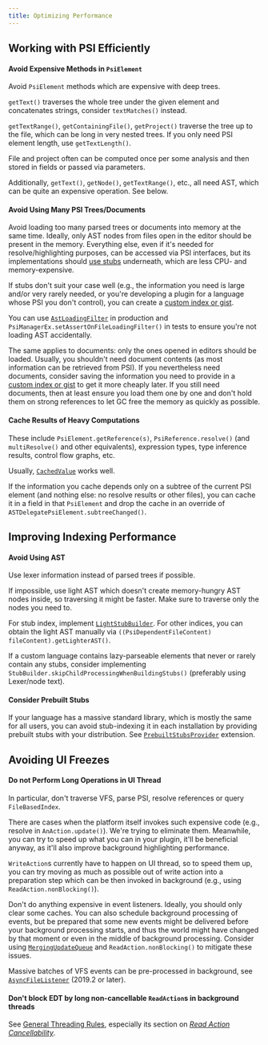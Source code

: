 ```yaml
---
title: Optimizing Performance
---
```

<!-- Copyright 2000-2020 JetBrains s.r.o. and other contributors. Use of this source code is governed by the Apache 2.0 license that can be found in the LICENSE file. -->

## Working with PSI Efficiently

#### Avoid Expensive Methods in `PsiElement`

Avoid `PsiElement` methods which are expensive with deep trees.

`getText()` traverses the whole tree under the given element and concatenates strings, consider `textMatches()` instead.

`getTextRange()`, `getContainingFile()`, `getProject()` traverse the tree up to the file, which can be long in very nested trees. If you only need PSI element length, use `getTextLength()`. 

File and project often can be computed once per some analysis and then stored in fields or passed via parameters.

Additionally, `getText()`, `getNode()`, `getTextRange()`, etc., all need AST, which can be quite an expensive operation. See below.

#### Avoid Using Many PSI Trees/Documents 

Avoid loading too many parsed trees or documents into memory at the same time.
Ideally, only AST nodes from files open in the editor should be present in the memory.
Everything else, even if it's needed for resolve/highlighting purposes, can be accessed via PSI interfaces,
but its implementations should [use stubs](/basics/indexing_and_psi_stubs/stub_indexes.md) underneath, which are less CPU- and memory-expensive.

If stubs don't suit your case well (e.g., the information you need is large and/or very rarely needed, or you're
developing a plugin for a language whose PSI you don't control), you can create a [custom index or gist](/basics/indexing_and_psi_stubs.md).

You can use [`AstLoadingFilter`](upsource:///platform/core-api/src/com/intellij/util/AstLoadingFilter.java) in production and `PsiManagerEx.setAssertOnFileLoadingFilter()` in tests
to ensure you're not loading AST accidentally.

The same applies to documents: only the ones opened in editors should be loaded.
Usually, you shouldn't need document contents (as most information can be retrieved from PSI). If you nevertheless
need documents, consider saving the information you need to provide in a [custom index or gist](/basics/indexing_and_psi_stubs.md) to get it more cheaply later. 
If you still need documents, then at least ensure you load them one by one and don't hold them on
strong references to let GC free the memory as quickly as possible. 

#### Cache Results of Heavy Computations

These include `PsiElement.getReference(s)`, `PsiReference.resolve()` (and `multiResolve()` and other equivalents),
expression types, type inference results, control flow graphs, etc.

Usually, [`CachedValue`](upsource:///platform/core-api/src/com/intellij/psi/util/CachedValue.java) works well.

If the information you cache depends only on a subtree of the current PSI element 
(and nothing else: no resolve results or other files), you can cache it in a field in that `PsiElement` and drop the cache
in an override of `ASTDelegatePsiElement.subtreeChanged()`.
  
## Improving Indexing Performance

#### Avoid Using AST

Use lexer information instead of parsed trees if possible.

If impossible, use light AST which doesn't create memory-hungry AST nodes inside, so traversing it might be faster. 
Make sure to traverse only the nodes you need to.

For stub index, implement [`LightStubBuilder`](upsource:///platform/core-impl/src/com/intellij/psi/stubs/LightStubBuilder.java).
For other indices, you can obtain the light AST manually via `((PsiDependentFileContent) fileContent).getLighterAST()`.

If a custom language contains lazy-parseable elements that never or rarely contain any stubs, consider implementing `StubBuilder.skipChildProcessingWhenBuildingStubs()` (preferably using Lexer/node text).

#### Consider Prebuilt Stubs

If your language has a massive standard library, which is mostly the same for all users, you can avoid stub-indexing it
in each installation by providing prebuilt stubs with your distribution. See [`PrebuiltStubsProvider`](upsource:///platform/lang-impl/src/com/intellij/psi/stubs/PrebuiltStubs.kt) extension.

## Avoiding UI Freezes

#### Do not Perform Long Operations in UI Thread

In particular, don't traverse VFS, parse PSI, resolve references or query `FileBasedIndex`.

There are cases when the platform itself invokes such expensive code (e.g., resolve in `AnAction.update()`).
We're trying to eliminate them. Meanwhile, you can try to speed up what you can in your plugin, it'll be beneficial anyway, as it'll also improve
background highlighting performance.

`WriteAction`s currently have to happen on UI thread, so to speed them up, you can try moving as much as possible
out of write action into a preparation step which can be then invoked in background (e.g., using `ReadAction.nonBlocking()`).

Don't do anything expensive in event listeners. Ideally, you should only clear some caches.
You can also schedule background processing of events, but be prepared that some new events might be delivered
before your background processing starts, and thus the world might have changed by that moment or 
even in the middle of background processing. Consider using [`MergingUpdateQueue`](upsource:///platform/platform-api/src/com/intellij/util/ui/update/MergingUpdateQueue.java) and `ReadAction.nonBlocking()` to mitigate these issues.

Massive batches of VFS events can be pre-processed in background, see [`AsyncFileListener`](upsource:///platform/core-api/src/com/intellij/openapi/vfs/AsyncFileListener.java) (2019.2 or later). 

#### Don't block EDT by long non-cancellable `ReadAction`s in background threads

See [General Threading Rules](/basics/architectural_overview/general_threading_rules.md), especially its section on [*Read Action Cancellability*](/basics/architectural_overview/general_threading_rules.md#read-action-cancellability).
